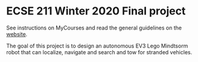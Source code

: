 # ECSE 211 Winter 2020 Final project

See instructions on MyCourses and read the general guidelines on the
[website](https://mcgill-dpm.github.io/website/).

The goal of this project is to design an autonomous EV3 Lego Mindtsorm robot that can localize, navigate and search and tow for stranded vehicles.